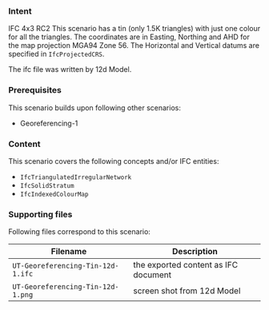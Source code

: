 
### Intent

IFC 4x3 RC2
This scenario has a tin (only 1.5K triangles) with just one colour for all the triangles. 
The coordinates are in Easting, Northing and AHD for the map projection MGA94 Zone 56.
The Horizontal and Vertical datums are specified in `IfcProjectedCRS`.

The ifc file was written by 12d Model. 

### Prerequisites

This scenario builds upon following other scenarios:

- Georeferencing-1

### Content

This scenario covers the following concepts and/or IFC entities:

- `IfcTriangulatedIrregularNetwork`
- `IfcSolidStratum`
- `IfcIndexedColourMap`

### Supporting files

Following files correspond to this scenario:

| Filename                     | Description                               |
|------------------------------------|-------------------------------------------|
| `UT-Georeferencing-Tin-12d-1.ifc`       | the exported content as IFC document      |
| `UT-Georeferencing-Tin-12d-1.png`       | screen shot from 12d Model                |

